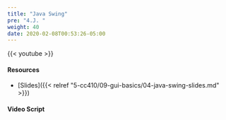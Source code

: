 ```yaml
---
title: "Java Swing"
pre: "4.J. "
weight: 40
date: 2020-02-08T00:53:26-05:00
---
```


{{< youtube  >}}

#### Resources

* [Slides]({{< relref "5-cc410/09-gui-basics/04-java-swing-slides.md" >}})

#### Video Script


